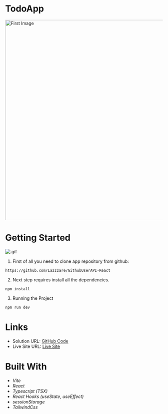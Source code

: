 # TodoApp

  <img src="./src/assets/GithubUserAPIBackground.PNG" alt="First Image" width="640px">

# Getting Started

![.gif](/src/assets/gifi.gif)

1. First of all you need to clone app repository from github:

```
https://github.com/Lazzzare/GithubUserAPI-React
```

2. Next step requires install all the dependencies.

```
npm install
```

3. Running the Project

```
npm run dev
```

# Links

- Solution URL: [GitHub Code](https://github.com/Lazzzare/GithubUserAPI-React)
- Live Site URL: [Live Site](https://github-user-api-react.netlify.app/)

# Built With

- _Vite_
- _React_
- _Typescript (TSX)_
- _React Hooks (useState, useEffect)_
- _sessionStorage_
- _TailwindCss_
